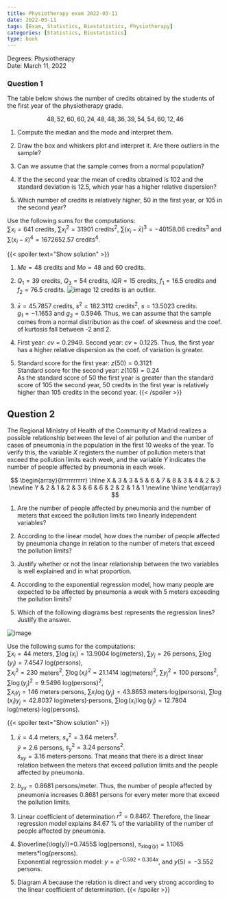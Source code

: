 ```yaml
---
title: Physiotherapy exam 2022-03-11
date: 2022-03-11
tags: [Exam, Statistics, Biostatistics, Physiotherapy]
categories: [Statistics, Biostatistics]
type: book
---
```


Degrees: Physiotherapy  
Date: March 11, 2022

### Question 1

The table below shows the number of credits obtained by the students of the first year of the physiotherapy grade.

$$48, 52, 60, 60, 24, 48, 48, 36, 39, 54, 54, 60, 12, 46$$

1. Compute the median and the mode and interpret them.

2. Draw the box and whiskers plot and interpret it. Are there outliers in the sample?

3. Can we assume that the sample comes from a normal population?

4. If the the second year the mean of credits obtained is $102$ and the standard deviation is $12.5$, which year has a higher relative dispersion?

5. Which number of credits is relatively higher, 50 in the first year, or 105 in the second year?

Use the following sums for the computations:  
$\sum x_i=641$ credits, $\sum x_i^2=31901$ credits$^2$, $\sum (x_i-\bar x)^3=-40158.06$ credits$^3$ and $\sum (x_i-\bar x)^4=1672652.57$ credits$^4$.

{{< spoiler text="Show solution" >}}
1. $Me = 48$ credits and $Mo = 48$ and $60$ credits.

2. $Q_1= 39$ credits, $Q_3= 54$ credits, $IQR=15$ credits, $f_1= 16.5$ credits and $f_2= 76.5$ credits.
![image](../img/des-20-gen-boxplot-credits.svg)
12 credits is an outlier.

3. $\bar x=45.7857$ credits, $s^2=182.3112$ credits$^2$, $s=13.5023$ credits.  
$g_1=-1.1653$ and $g_2=0.5946$. Thus, we can assume that the sample comes from a normal distribution as the coef. of skewness and the coef. of kurtosis fall between -2 and 2.

4. First year: $cv=0.2949$. Second year: $cv=0.1225$. Thus, the first year has a higher relative dispersion as the coef. of variation is greater.

5. Standard score for the first year: $z(50)=0.3121$  
Standard score for the second year: $z(105)=0.24$  
As the standard score of $50$ the first year is greater than the standard score of $105$ the second year, 50 credits in the first year is relatively higher than 105 credits in the second year.
{{< /spoiler >}}

## Question 2

The Regional Ministry of Health of the Community of Madrid realizes a possible relationship between the level of air pollution and the number of cases of pneumonia in the population in the first 10 weeks of the year. To verify this, the variable $X$ registers the number of pollution meters that exceed the pollution limits each week, and the variable $Y$ indicates the number of people affected by pneumonia in each week.

$$
\begin{array}{lrrrrrrrrrr}
\hline  
X & 3 & 3 & 5 & 6 & 7 & 8 & 3 & 4 & 2 & 3 \newline
Y & 2 & 1 & 2 & 3 & 6 & 6 & 2 & 2 & 1 & 1 \newline
\hline
\end{array}
$$

1. Are the number of people affected by pneumonia and the number of meters that exceed the pollution limits two linearly independent variables?

2. According to the linear model, how does the number of people affected by pneumonia change in relation to the number of meters that exceed the pollution limits?

3. Justify whether or not the linear relationship between the two variables is well explained and in what proportion.

4. According to the exponential regression model, how many people are expected to be affected by pneumonia a week with 5 meters exceeding the pollution limits?

5. Which of the following diagrams best represents the regression lines? Justify the answer.

![image](../img/regnol-13-med-possible-regression-lines.svg)

Use the following sums for the computations:  
$\sum x_i=44$ meters, $\sum \log(x_i)=13.9004$ log(meters), $\sum y_j=26$ persons, $\sum \log(y_j)=7.4547$ log(persons),  
$\sum x_i^2=230$ meters$^2$, $\sum \log(x_i)^2=21.1414$ log(meters)$^2$, $\sum y_j^2=100$ persons$^2$, $\sum \log(y_j)^2=9.5496$ log(persons)$^2$,  
$\sum x_iy_j=146$ meters$\cdot$persons, $\sum x_i\log(y_j)=43.8653$ meters$\cdot$log(persons), $\sum \log(x_i)y_j=42.8037$ log(meters)$\cdot$persons, $\sum \log(x_i)\log(y_j)=12.7804$ log(meters)$\cdot$log(persons).

{{< spoiler text="Show solution" >}}
1. $\bar x = 4.4$ meters, $s_x^2=3.64$ meters$^2$.  
$\bar y = 2.6$ persons, $s_y^2=3.24$ persons$^2$.  
$s_{xy}=3.16$ meters$\cdot$persons. That means that there is a direct linear relation between the meters that exceed pollution limits and the people affected by pneumonia.

2. $b_{yx}=0.8681$ persons/meter. Thus, the number of people affected by pneumonia increases $0.8681$ persons for every meter more that exceed the pollution limits.

3. Linear coefficient of determination $r^2=0.8467$. Therefore, the linear regression model explains $84.67$ % of the variability of the number of people affected by pneumonia.

4. $\overline{\log(y)}=0.7455$ log(persons), $s_{x\log(y)}=1.1065$ meters*log(persons).  
Exponential regression model: $y=e^{-0.592 + 0.304x}$, and $y(5)=-3.552$ persons.

5. Diagram $A$ because the relation is direct and very strong according to the linear coefficient of determination.
{{< /spoiler >}}